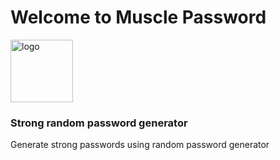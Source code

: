 # Welcome to Muscle Password

<img src="https://avatars.githubusercontent.com/u/151626010?s=200&v=4" style="width: 100px" alt="logo" />

### Strong random password generator
Generate strong passwords using random password generator